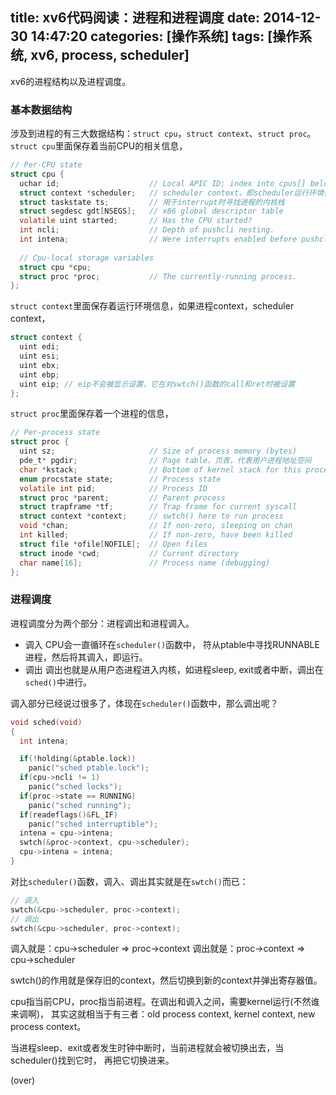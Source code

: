 ﻿title: xv6代码阅读：进程和进程调度
date: 2014-12-30 14:47:20
categories: [操作系统]
tags: [操作系统, xv6, process, scheduler]
---

xv6的进程结构以及进程调度。

<!-- more -->

### 基本数据结构
涉及到进程的有三大数据结构：`struct cpu`，`struct context`、`struct proc`。
`struct cpu`里面保存着当前CPU的相关信息，

```c proc.h
// Per-CPU state
struct cpu {
  uchar id;                    // Local APIC ID; index into cpus[] below
  struct context *scheduler;   // scheduler context，即scheduler运行环境信息
  struct taskstate ts;         // 用于interrupt时寻找进程的内核栈
  struct segdesc gdt[NSEGS];   // x86 global descriptor table
  volatile uint started;       // Has the CPU started?
  int ncli;                    // Depth of pushcli nesting.
  int intena;                  // Were interrupts enabled before pushcli?
  
  // Cpu-local storage variables
  struct cpu *cpu;
  struct proc *proc;           // The currently-running process.
};
```

`struct context`里面保存着运行环境信息，如果进程context，scheduler context，

```c
struct context {
  uint edi;
  uint esi;
  uint ebx;
  uint ebp;
  uint eip; // eip不会被显示设置，它在对swtch()函数的call和ret时被设置
};
```

`struct proc`里面保存着一个进程的信息，

```c
// Per-process state
struct proc {
  uint sz;                     // Size of process memory (bytes)
  pde_t* pgdir;                // Page table，页表，代表用户进程地址空间
  char *kstack;                // Bottom of kernel stack for this process，代表进程的内核栈
  enum procstate state;        // Process state
  volatile int pid;            // Process ID
  struct proc *parent;         // Parent process
  struct trapframe *tf;        // Trap frame for current syscall
  struct context *context;     // swtch() here to run process
  void *chan;                  // If non-zero, sleeping on chan
  int killed;                  // If non-zero, have been killed
  struct file *ofile[NOFILE];  // Open files
  struct inode *cwd;           // Current directory
  char name[16];               // Process name (debugging)
};
```

### 进程调度
进程调度分为两个部分：进程调出和进程调入。

- 调入
CPU会一直循环在`scheduler()`函数中，
符从ptable中寻找RUNNABLE进程，然后将其调入，即运行。
- 调出
调出也就是从用户态进程进入内核，如进程sleep, exit或者中断，调出在`sched()`中进行。

调入部分已经说过很多了，体现在`scheduler()`函数中，那么调出呢？

```c proc.c
void sched(void)
{
  int intena;

  if(!holding(&ptable.lock))
    panic("sched ptable.lock");
  if(cpu->ncli != 1)
    panic("sched locks");
  if(proc->state == RUNNING)
    panic("sched running");
  if(readeflags()&FL_IF)
    panic("sched interruptible");
  intena = cpu->intena;
  swtch(&proc->context, cpu->scheduler);
  cpu->intena = intena;
}
```

对比`scheduler()`函数，调入、调出其实就是在`swtch()`而已：

```c
// 调入
swtch(&cpu->scheduler, proc->context);
// 调出
swtch(&cpu->scheduler, proc->context);
```

调入就是：cpu->scheduler => proc->context
调出就是：proc->context => cpu->scheduler

swtch()的作用就是保存旧的context，然后切换到新的context并弹出寄存器值。

cpu指当前CPU，proc指当前进程。在调出和调入之间，需要kernel运行(不然谁来调啊)，
其实这就相当于有三者：old process context, kernel context, new process context。

当进程sleep、exit或者发生时钟中断时，当前进程就会被切换出去，当scheduler()找到它时，
再把它切换进来。

(over)